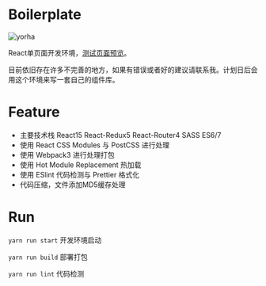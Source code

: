 # Boilerplate
![yorha](http://i1.buimg.com/1949/27e7fae307f7a4aa.png)

React单页面开发环境，[测试页面预览](https://sakuyakun.github.io/React-Webpack-Boilerplate/)。

目前依旧存在许多不完善的地方，如果有错误或者好的建议请联系我。计划日后会用这个环境来写一套自己的组件库。

# Feature
- 主要技术栈 React15 React-Redux5 React-Router4 SASS ES6/7
- 使用 React CSS Modules 与 PostCSS 进行处理
- 使用 Webpack3 进行处理打包
- 使用 Hot Module Replacement 热加载
- 使用 ESlint 代码检测与 Prettier 格式化
- 代码压缩，文件添加MD5缓存处理

# Run
`yarn run start` 开发环境启动

`yarn run build` 部署打包

`yarn run lint` 代码检测
